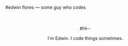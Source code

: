 #edwin flores &mdash; some guy who codes

<center style="margin-top: 10%">
#Hi--

I'm Edwin. I code things sometimes.
</center>
